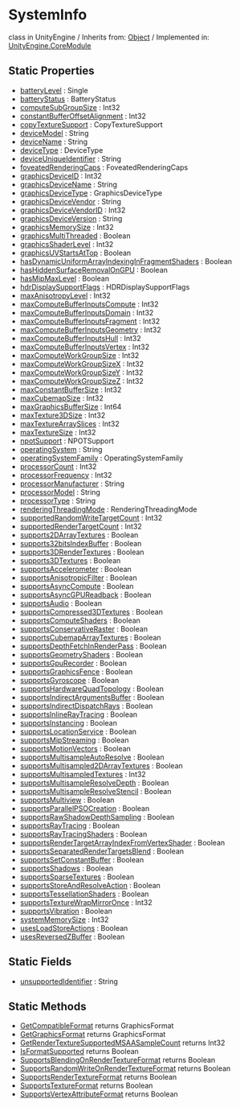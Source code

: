 # SystemInfo
class in UnityEngine
 / Inherits from: <a href="https://docs.unity3d.com/6000.0/Documentation/ScriptReference/Object.html" target="_blank">Object</a> / Implemented in: <a href="https://docs.unity3d.com/6000.0/Documentation/ScriptReference/UnityEngine.CoreModule.html" target="_blank">UnityEngine.CoreModule</a>
## Static Properties
- <a href="https://docs.unity3d.com/6000.0/Documentation/ScriptReference/SystemInfo-batteryLevel.html" target="_blank">batteryLevel</a> : Single
- <a href="https://docs.unity3d.com/6000.0/Documentation/ScriptReference/SystemInfo-batteryStatus.html" target="_blank">batteryStatus</a> : BatteryStatus
- <a href="https://docs.unity3d.com/6000.0/Documentation/ScriptReference/SystemInfo-computeSubGroupSize.html" target="_blank">computeSubGroupSize</a> : Int32
- <a href="https://docs.unity3d.com/6000.0/Documentation/ScriptReference/SystemInfo-constantBufferOffsetAlignment.html" target="_blank">constantBufferOffsetAlignment</a> : Int32
- <a href="https://docs.unity3d.com/6000.0/Documentation/ScriptReference/SystemInfo-copyTextureSupport.html" target="_blank">copyTextureSupport</a> : CopyTextureSupport
- <a href="https://docs.unity3d.com/6000.0/Documentation/ScriptReference/SystemInfo-deviceModel.html" target="_blank">deviceModel</a> : String
- <a href="https://docs.unity3d.com/6000.0/Documentation/ScriptReference/SystemInfo-deviceName.html" target="_blank">deviceName</a> : String
- <a href="https://docs.unity3d.com/6000.0/Documentation/ScriptReference/SystemInfo-deviceType.html" target="_blank">deviceType</a> : DeviceType
- <a href="https://docs.unity3d.com/6000.0/Documentation/ScriptReference/SystemInfo-deviceUniqueIdentifier.html" target="_blank">deviceUniqueIdentifier</a> : String
- <a href="https://docs.unity3d.com/6000.0/Documentation/ScriptReference/SystemInfo-foveatedRenderingCaps.html" target="_blank">foveatedRenderingCaps</a> : FoveatedRenderingCaps
- <a href="https://docs.unity3d.com/6000.0/Documentation/ScriptReference/SystemInfo-graphicsDeviceID.html" target="_blank">graphicsDeviceID</a> : Int32
- <a href="https://docs.unity3d.com/6000.0/Documentation/ScriptReference/SystemInfo-graphicsDeviceName.html" target="_blank">graphicsDeviceName</a> : String
- <a href="https://docs.unity3d.com/6000.0/Documentation/ScriptReference/SystemInfo-graphicsDeviceType.html" target="_blank">graphicsDeviceType</a> : GraphicsDeviceType
- <a href="https://docs.unity3d.com/6000.0/Documentation/ScriptReference/SystemInfo-graphicsDeviceVendor.html" target="_blank">graphicsDeviceVendor</a> : String
- <a href="https://docs.unity3d.com/6000.0/Documentation/ScriptReference/SystemInfo-graphicsDeviceVendorID.html" target="_blank">graphicsDeviceVendorID</a> : Int32
- <a href="https://docs.unity3d.com/6000.0/Documentation/ScriptReference/SystemInfo-graphicsDeviceVersion.html" target="_blank">graphicsDeviceVersion</a> : String
- <a href="https://docs.unity3d.com/6000.0/Documentation/ScriptReference/SystemInfo-graphicsMemorySize.html" target="_blank">graphicsMemorySize</a> : Int32
- <a href="https://docs.unity3d.com/6000.0/Documentation/ScriptReference/SystemInfo-graphicsMultiThreaded.html" target="_blank">graphicsMultiThreaded</a> : Boolean
- <a href="https://docs.unity3d.com/6000.0/Documentation/ScriptReference/SystemInfo-graphicsShaderLevel.html" target="_blank">graphicsShaderLevel</a> : Int32
- <a href="https://docs.unity3d.com/6000.0/Documentation/ScriptReference/SystemInfo-graphicsUVStartsAtTop.html" target="_blank">graphicsUVStartsAtTop</a> : Boolean
- <a href="https://docs.unity3d.com/6000.0/Documentation/ScriptReference/SystemInfo-hasDynamicUniformArrayIndexingInFragmentShaders.html" target="_blank">hasDynamicUniformArrayIndexingInFragmentShaders</a> : Boolean
- <a href="https://docs.unity3d.com/6000.0/Documentation/ScriptReference/SystemInfo-hasHiddenSurfaceRemovalOnGPU.html" target="_blank">hasHiddenSurfaceRemovalOnGPU</a> : Boolean
- <a href="https://docs.unity3d.com/6000.0/Documentation/ScriptReference/SystemInfo-hasMipMaxLevel.html" target="_blank">hasMipMaxLevel</a> : Boolean
- <a href="https://docs.unity3d.com/6000.0/Documentation/ScriptReference/SystemInfo-hdrDisplaySupportFlags.html" target="_blank">hdrDisplaySupportFlags</a> : HDRDisplaySupportFlags
- <a href="https://docs.unity3d.com/6000.0/Documentation/ScriptReference/SystemInfo-maxAnisotropyLevel.html" target="_blank">maxAnisotropyLevel</a> : Int32
- <a href="https://docs.unity3d.com/6000.0/Documentation/ScriptReference/SystemInfo-maxComputeBufferInputsCompute.html" target="_blank">maxComputeBufferInputsCompute</a> : Int32
- <a href="https://docs.unity3d.com/6000.0/Documentation/ScriptReference/SystemInfo-maxComputeBufferInputsDomain.html" target="_blank">maxComputeBufferInputsDomain</a> : Int32
- <a href="https://docs.unity3d.com/6000.0/Documentation/ScriptReference/SystemInfo-maxComputeBufferInputsFragment.html" target="_blank">maxComputeBufferInputsFragment</a> : Int32
- <a href="https://docs.unity3d.com/6000.0/Documentation/ScriptReference/SystemInfo-maxComputeBufferInputsGeometry.html" target="_blank">maxComputeBufferInputsGeometry</a> : Int32
- <a href="https://docs.unity3d.com/6000.0/Documentation/ScriptReference/SystemInfo-maxComputeBufferInputsHull.html" target="_blank">maxComputeBufferInputsHull</a> : Int32
- <a href="https://docs.unity3d.com/6000.0/Documentation/ScriptReference/SystemInfo-maxComputeBufferInputsVertex.html" target="_blank">maxComputeBufferInputsVertex</a> : Int32
- <a href="https://docs.unity3d.com/6000.0/Documentation/ScriptReference/SystemInfo-maxComputeWorkGroupSize.html" target="_blank">maxComputeWorkGroupSize</a> : Int32
- <a href="https://docs.unity3d.com/6000.0/Documentation/ScriptReference/SystemInfo-maxComputeWorkGroupSizeX.html" target="_blank">maxComputeWorkGroupSizeX</a> : Int32
- <a href="https://docs.unity3d.com/6000.0/Documentation/ScriptReference/SystemInfo-maxComputeWorkGroupSizeY.html" target="_blank">maxComputeWorkGroupSizeY</a> : Int32
- <a href="https://docs.unity3d.com/6000.0/Documentation/ScriptReference/SystemInfo-maxComputeWorkGroupSizeZ.html" target="_blank">maxComputeWorkGroupSizeZ</a> : Int32
- <a href="https://docs.unity3d.com/6000.0/Documentation/ScriptReference/SystemInfo-maxConstantBufferSize.html" target="_blank">maxConstantBufferSize</a> : Int32
- <a href="https://docs.unity3d.com/6000.0/Documentation/ScriptReference/SystemInfo-maxCubemapSize.html" target="_blank">maxCubemapSize</a> : Int32
- <a href="https://docs.unity3d.com/6000.0/Documentation/ScriptReference/SystemInfo-maxGraphicsBufferSize.html" target="_blank">maxGraphicsBufferSize</a> : Int64
- <a href="https://docs.unity3d.com/6000.0/Documentation/ScriptReference/SystemInfo-maxTexture3DSize.html" target="_blank">maxTexture3DSize</a> : Int32
- <a href="https://docs.unity3d.com/6000.0/Documentation/ScriptReference/SystemInfo-maxTextureArraySlices.html" target="_blank">maxTextureArraySlices</a> : Int32
- <a href="https://docs.unity3d.com/6000.0/Documentation/ScriptReference/SystemInfo-maxTextureSize.html" target="_blank">maxTextureSize</a> : Int32
- <a href="https://docs.unity3d.com/6000.0/Documentation/ScriptReference/SystemInfo-npotSupport.html" target="_blank">npotSupport</a> : NPOTSupport
- <a href="https://docs.unity3d.com/6000.0/Documentation/ScriptReference/SystemInfo-operatingSystem.html" target="_blank">operatingSystem</a> : String
- <a href="https://docs.unity3d.com/6000.0/Documentation/ScriptReference/SystemInfo-operatingSystemFamily.html" target="_blank">operatingSystemFamily</a> : OperatingSystemFamily
- <a href="https://docs.unity3d.com/6000.0/Documentation/ScriptReference/SystemInfo-processorCount.html" target="_blank">processorCount</a> : Int32
- <a href="https://docs.unity3d.com/6000.0/Documentation/ScriptReference/SystemInfo-processorFrequency.html" target="_blank">processorFrequency</a> : Int32
- <a href="https://docs.unity3d.com/6000.0/Documentation/ScriptReference/SystemInfo-processorManufacturer.html" target="_blank">processorManufacturer</a> : String
- <a href="https://docs.unity3d.com/6000.0/Documentation/ScriptReference/SystemInfo-processorModel.html" target="_blank">processorModel</a> : String
- <a href="https://docs.unity3d.com/6000.0/Documentation/ScriptReference/SystemInfo-processorType.html" target="_blank">processorType</a> : String
- <a href="https://docs.unity3d.com/6000.0/Documentation/ScriptReference/SystemInfo-renderingThreadingMode.html" target="_blank">renderingThreadingMode</a> : RenderingThreadingMode
- <a href="https://docs.unity3d.com/6000.0/Documentation/ScriptReference/SystemInfo-supportedRandomWriteTargetCount.html" target="_blank">supportedRandomWriteTargetCount</a> : Int32
- <a href="https://docs.unity3d.com/6000.0/Documentation/ScriptReference/SystemInfo-supportedRenderTargetCount.html" target="_blank">supportedRenderTargetCount</a> : Int32
- <a href="https://docs.unity3d.com/6000.0/Documentation/ScriptReference/SystemInfo-supports2DArrayTextures.html" target="_blank">supports2DArrayTextures</a> : Boolean
- <a href="https://docs.unity3d.com/6000.0/Documentation/ScriptReference/SystemInfo-supports32bitsIndexBuffer.html" target="_blank">supports32bitsIndexBuffer</a> : Boolean
- <a href="https://docs.unity3d.com/6000.0/Documentation/ScriptReference/SystemInfo-supports3DRenderTextures.html" target="_blank">supports3DRenderTextures</a> : Boolean
- <a href="https://docs.unity3d.com/6000.0/Documentation/ScriptReference/SystemInfo-supports3DTextures.html" target="_blank">supports3DTextures</a> : Boolean
- <a href="https://docs.unity3d.com/6000.0/Documentation/ScriptReference/SystemInfo-supportsAccelerometer.html" target="_blank">supportsAccelerometer</a> : Boolean
- <a href="https://docs.unity3d.com/6000.0/Documentation/ScriptReference/SystemInfo-supportsAnisotropicFilter.html" target="_blank">supportsAnisotropicFilter</a> : Boolean
- <a href="https://docs.unity3d.com/6000.0/Documentation/ScriptReference/SystemInfo-supportsAsyncCompute.html" target="_blank">supportsAsyncCompute</a> : Boolean
- <a href="https://docs.unity3d.com/6000.0/Documentation/ScriptReference/SystemInfo-supportsAsyncGPUReadback.html" target="_blank">supportsAsyncGPUReadback</a> : Boolean
- <a href="https://docs.unity3d.com/6000.0/Documentation/ScriptReference/SystemInfo-supportsAudio.html" target="_blank">supportsAudio</a> : Boolean
- <a href="https://docs.unity3d.com/6000.0/Documentation/ScriptReference/SystemInfo-supportsCompressed3DTextures.html" target="_blank">supportsCompressed3DTextures</a> : Boolean
- <a href="https://docs.unity3d.com/6000.0/Documentation/ScriptReference/SystemInfo-supportsComputeShaders.html" target="_blank">supportsComputeShaders</a> : Boolean
- <a href="https://docs.unity3d.com/6000.0/Documentation/ScriptReference/SystemInfo-supportsConservativeRaster.html" target="_blank">supportsConservativeRaster</a> : Boolean
- <a href="https://docs.unity3d.com/6000.0/Documentation/ScriptReference/SystemInfo-supportsCubemapArrayTextures.html" target="_blank">supportsCubemapArrayTextures</a> : Boolean
- <a href="https://docs.unity3d.com/6000.0/Documentation/ScriptReference/SystemInfo-supportsDepthFetchInRenderPass.html" target="_blank">supportsDepthFetchInRenderPass</a> : Boolean
- <a href="https://docs.unity3d.com/6000.0/Documentation/ScriptReference/SystemInfo-supportsGeometryShaders.html" target="_blank">supportsGeometryShaders</a> : Boolean
- <a href="https://docs.unity3d.com/6000.0/Documentation/ScriptReference/SystemInfo-supportsGpuRecorder.html" target="_blank">supportsGpuRecorder</a> : Boolean
- <a href="https://docs.unity3d.com/6000.0/Documentation/ScriptReference/SystemInfo-supportsGraphicsFence.html" target="_blank">supportsGraphicsFence</a> : Boolean
- <a href="https://docs.unity3d.com/6000.0/Documentation/ScriptReference/SystemInfo-supportsGyroscope.html" target="_blank">supportsGyroscope</a> : Boolean
- <a href="https://docs.unity3d.com/6000.0/Documentation/ScriptReference/SystemInfo-supportsHardwareQuadTopology.html" target="_blank">supportsHardwareQuadTopology</a> : Boolean
- <a href="https://docs.unity3d.com/6000.0/Documentation/ScriptReference/SystemInfo-supportsIndirectArgumentsBuffer.html" target="_blank">supportsIndirectArgumentsBuffer</a> : Boolean
- <a href="https://docs.unity3d.com/6000.0/Documentation/ScriptReference/SystemInfo-supportsIndirectDispatchRays.html" target="_blank">supportsIndirectDispatchRays</a> : Boolean
- <a href="https://docs.unity3d.com/6000.0/Documentation/ScriptReference/SystemInfo-supportsInlineRayTracing.html" target="_blank">supportsInlineRayTracing</a> : Boolean
- <a href="https://docs.unity3d.com/6000.0/Documentation/ScriptReference/SystemInfo-supportsInstancing.html" target="_blank">supportsInstancing</a> : Boolean
- <a href="https://docs.unity3d.com/6000.0/Documentation/ScriptReference/SystemInfo-supportsLocationService.html" target="_blank">supportsLocationService</a> : Boolean
- <a href="https://docs.unity3d.com/6000.0/Documentation/ScriptReference/SystemInfo-supportsMipStreaming.html" target="_blank">supportsMipStreaming</a> : Boolean
- <a href="https://docs.unity3d.com/6000.0/Documentation/ScriptReference/SystemInfo-supportsMotionVectors.html" target="_blank">supportsMotionVectors</a> : Boolean
- <a href="https://docs.unity3d.com/6000.0/Documentation/ScriptReference/SystemInfo-supportsMultisampleAutoResolve.html" target="_blank">supportsMultisampleAutoResolve</a> : Boolean
- <a href="https://docs.unity3d.com/6000.0/Documentation/ScriptReference/SystemInfo-supportsMultisampled2DArrayTextures.html" target="_blank">supportsMultisampled2DArrayTextures</a> : Boolean
- <a href="https://docs.unity3d.com/6000.0/Documentation/ScriptReference/SystemInfo-supportsMultisampledTextures.html" target="_blank">supportsMultisampledTextures</a> : Int32
- <a href="https://docs.unity3d.com/6000.0/Documentation/ScriptReference/SystemInfo-supportsMultisampleResolveDepth.html" target="_blank">supportsMultisampleResolveDepth</a> : Boolean
- <a href="https://docs.unity3d.com/6000.0/Documentation/ScriptReference/SystemInfo-supportsMultisampleResolveStencil.html" target="_blank">supportsMultisampleResolveStencil</a> : Boolean
- <a href="https://docs.unity3d.com/6000.0/Documentation/ScriptReference/SystemInfo-supportsMultiview.html" target="_blank">supportsMultiview</a> : Boolean
- <a href="https://docs.unity3d.com/6000.0/Documentation/ScriptReference/SystemInfo-supportsParallelPSOCreation.html" target="_blank">supportsParallelPSOCreation</a> : Boolean
- <a href="https://docs.unity3d.com/6000.0/Documentation/ScriptReference/SystemInfo-supportsRawShadowDepthSampling.html" target="_blank">supportsRawShadowDepthSampling</a> : Boolean
- <a href="https://docs.unity3d.com/6000.0/Documentation/ScriptReference/SystemInfo-supportsRayTracing.html" target="_blank">supportsRayTracing</a> : Boolean
- <a href="https://docs.unity3d.com/6000.0/Documentation/ScriptReference/SystemInfo-supportsRayTracingShaders.html" target="_blank">supportsRayTracingShaders</a> : Boolean
- <a href="https://docs.unity3d.com/6000.0/Documentation/ScriptReference/SystemInfo-supportsRenderTargetArrayIndexFromVertexShader.html" target="_blank">supportsRenderTargetArrayIndexFromVertexShader</a> : Boolean
- <a href="https://docs.unity3d.com/6000.0/Documentation/ScriptReference/SystemInfo-supportsSeparatedRenderTargetsBlend.html" target="_blank">supportsSeparatedRenderTargetsBlend</a> : Boolean
- <a href="https://docs.unity3d.com/6000.0/Documentation/ScriptReference/SystemInfo-supportsSetConstantBuffer.html" target="_blank">supportsSetConstantBuffer</a> : Boolean
- <a href="https://docs.unity3d.com/6000.0/Documentation/ScriptReference/SystemInfo-supportsShadows.html" target="_blank">supportsShadows</a> : Boolean
- <a href="https://docs.unity3d.com/6000.0/Documentation/ScriptReference/SystemInfo-supportsSparseTextures.html" target="_blank">supportsSparseTextures</a> : Boolean
- <a href="https://docs.unity3d.com/6000.0/Documentation/ScriptReference/SystemInfo-supportsStoreAndResolveAction.html" target="_blank">supportsStoreAndResolveAction</a> : Boolean
- <a href="https://docs.unity3d.com/6000.0/Documentation/ScriptReference/SystemInfo-supportsTessellationShaders.html" target="_blank">supportsTessellationShaders</a> : Boolean
- <a href="https://docs.unity3d.com/6000.0/Documentation/ScriptReference/SystemInfo-supportsTextureWrapMirrorOnce.html" target="_blank">supportsTextureWrapMirrorOnce</a> : Int32
- <a href="https://docs.unity3d.com/6000.0/Documentation/ScriptReference/SystemInfo-supportsVibration.html" target="_blank">supportsVibration</a> : Boolean
- <a href="https://docs.unity3d.com/6000.0/Documentation/ScriptReference/SystemInfo-systemMemorySize.html" target="_blank">systemMemorySize</a> : Int32
- <a href="https://docs.unity3d.com/6000.0/Documentation/ScriptReference/SystemInfo-usesLoadStoreActions.html" target="_blank">usesLoadStoreActions</a> : Boolean
- <a href="https://docs.unity3d.com/6000.0/Documentation/ScriptReference/SystemInfo-usesReversedZBuffer.html" target="_blank">usesReversedZBuffer</a> : Boolean
## Static Fields
- <a href="https://docs.unity3d.com/6000.0/Documentation/ScriptReference/SystemInfo-unsupportedIdentifier.html" target="_blank">unsupportedIdentifier</a> : String
## Static Methods
- <a href="https://docs.unity3d.com/6000.0/Documentation/ScriptReference/SystemInfo.GetCompatibleFormat.html" target="_blank">GetCompatibleFormat</a> returns GraphicsFormat
- <a href="https://docs.unity3d.com/6000.0/Documentation/ScriptReference/SystemInfo.GetGraphicsFormat.html" target="_blank">GetGraphicsFormat</a> returns GraphicsFormat
- <a href="https://docs.unity3d.com/6000.0/Documentation/ScriptReference/SystemInfo.GetRenderTextureSupportedMSAASampleCount.html" target="_blank">GetRenderTextureSupportedMSAASampleCount</a> returns Int32
- <a href="https://docs.unity3d.com/6000.0/Documentation/ScriptReference/SystemInfo.IsFormatSupported.html" target="_blank">IsFormatSupported</a> returns Boolean
- <a href="https://docs.unity3d.com/6000.0/Documentation/ScriptReference/SystemInfo.SupportsBlendingOnRenderTextureFormat.html" target="_blank">SupportsBlendingOnRenderTextureFormat</a> returns Boolean
- <a href="https://docs.unity3d.com/6000.0/Documentation/ScriptReference/SystemInfo.SupportsRandomWriteOnRenderTextureFormat.html" target="_blank">SupportsRandomWriteOnRenderTextureFormat</a> returns Boolean
- <a href="https://docs.unity3d.com/6000.0/Documentation/ScriptReference/SystemInfo.SupportsRenderTextureFormat.html" target="_blank">SupportsRenderTextureFormat</a> returns Boolean
- <a href="https://docs.unity3d.com/6000.0/Documentation/ScriptReference/SystemInfo.SupportsTextureFormat.html" target="_blank">SupportsTextureFormat</a> returns Boolean
- <a href="https://docs.unity3d.com/6000.0/Documentation/ScriptReference/SystemInfo.SupportsVertexAttributeFormat.html" target="_blank">SupportsVertexAttributeFormat</a> returns Boolean
